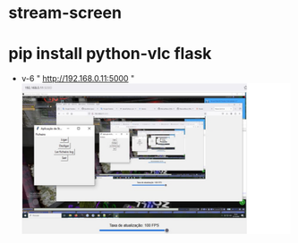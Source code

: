 # stream-screen
# pip install python-vlc flask
* v-6
" http://192.168.0.11:5000
"
![Texto alternativo](https://github.com/0joseDark/stream-screen/blob/main/image/stream.jpg)
